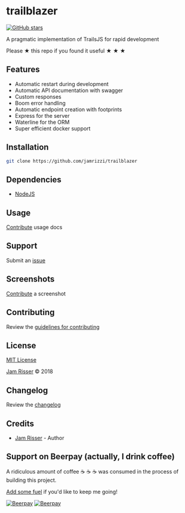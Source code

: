 # trailblazer

[![GitHub stars](https://img.shields.io/github/stars/jamrizzi/trailblazer.svg?style=social&label=Stars)](https://github.com/jamrizzi/trailblazer)

A pragmatic implementation of TrailsJS for rapid development

Please &#9733; this repo if you found it useful &#9733; &#9733; &#9733;


## Features

* Automatic restart during development
* Automatic API documentation with swagger
* Custom responses
* Boom error handling
* Automatic endpoint creation with footprints
* Express for the server
* Waterline for the ORM
* Super efficient docker support


## Installation

```sh
git clone https://github.com/jamrizzi/trailblazer
```


## Dependencies

* [NodeJS](https://nodejs.org)


## Usage

[Contribute](https://github.com/jamrizzi/trailblazer/blob/master/CONTRIBUTING.md) usage docs


## Support

Submit an [issue](https://github.com/jamrizzi/trailblazer/issues/new)


## Screenshots

[Contribute](https://github.com/jamrizzi/trailblazer/blob/master/CONTRIBUTING.md) a screenshot


## Contributing

Review the [guidelines for contributing](https://github.com/jamrizzi/trailblazer/blob/master/CONTRIBUTING.md)


## License

[MIT License](https://github.com/jamrizzi/trailblazer/blob/master/LICENSE)

[Jam Risser](https://jam.jamrizzi.com) &copy; 2018


## Changelog

Review the [changelog](https://github.com/jamrizzi/trailblazer/blob/master/CHANGELOG.md)


## Credits

* [Jam Risser](https://jam.jamrizzi.com) - Author


## Support on Beerpay (actually, I drink coffee)

A ridiculous amount of coffee :coffee: :coffee: :coffee: was consumed in the process of building this project.

[Add some fuel](https://beerpay.io/jamrizzi/trailblazer) if you'd like to keep me going!

[![Beerpay](https://beerpay.io/jamrizzi/trailblazer/badge.svg?style=beer-square)](https://beerpay.io/jamrizzi/trailblazer)  [![Beerpay](https://beerpay.io/jamrizzi/trailblazer/make-wish.svg?style=flat-square)](https://beerpay.io/jamrizzi/trailblazer?focus=wish)
